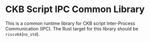 # CKB Script IPC Common Library

This is a common runtime library for CKB script Inter-Process Communication (IPC).
The Rust target for this library should be `riscv64`(`no_std`).
